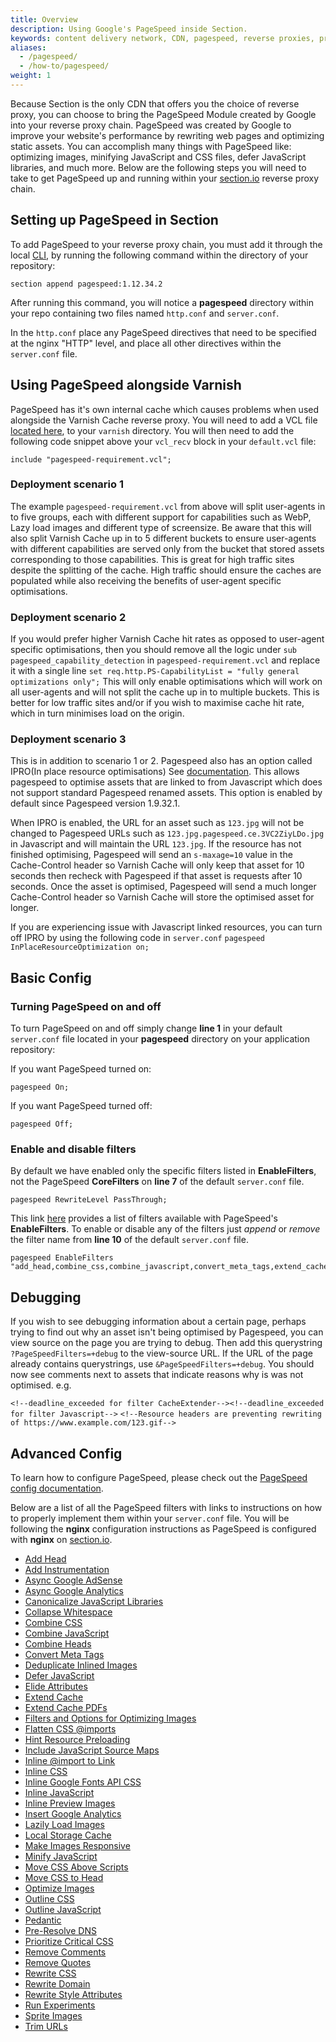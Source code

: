 ```yaml
---
title: Overview
description: Using Google's PageSpeed inside Section.
keywords: content delivery network, CDN, pagespeed, reverse proxies, proxy, proxy template
aliases:
  - /pagespeed/
  - /how-to/pagespeed/
weight: 1
---
```


Because Section is the only CDN that offers you the choice of reverse proxy, you can choose to bring the PageSpeed Module created by Google into your reverse proxy chain. PageSpeed was created by Google to improve your website's performance by rewriting web pages and optimizing static assets. You can accomplish many things with PageSpeed like: optimizing images, minifying JavaScript and CSS files, defer JavaScript libraries, and much more. Below are the following steps you will need to take to get PageSpeed up and running within your [section.io](https://www.section.io) reverse proxy chain.

## Setting up PageSpeed in Section

To add PageSpeed to your reverse proxy chain, you must add it through the local [CLI](/docs/local-development), by running the following command within the directory of your repository:

    section append pagespeed:1.12.34.2

After running this command, you will notice a **pagespeed** directory within your repo containing two files named `http.conf` and `server.conf`.

In the `http.conf` place any PageSpeed directives that need to be specified at the nginx "HTTP" level, and place all other directives within the `server.conf` file.

## Using PageSpeed alongside Varnish

PageSpeed has it's own internal cache which causes problems when used alongside the Varnish Cache reverse proxy. You will need to add a VCL file [located here](https://gist.github.com/section-io-gists/dcda5a05d1006e3b8c8bd17e7105749c), to your `varnish` directory. You will then need to add the following code snippet above your `vcl_recv` block in your `default.vcl` file:

```
include "pagespeed-requirement.vcl";
```

### Deployment scenario 1

The example `pagespeed-requirement.vcl` from above will split user-agents in to five groups, each with different support for capabilities such as WebP, Lazy load images and different type of screensize. Be aware that this will also split Varnish Cache  up in to 5 different buckets to ensure user-agents with different capabilities are served only from the bucket that stored assets corresponding to those capabilities. This is great for high traffic sites despite the splitting of the cache. High traffic should ensure the caches are populated while also receiving the benefits of user-agent specific optimisations.

### Deployment scenario 2

If you would prefer higher Varnish Cache  hit rates as opposed to user-agent specific optimisations, then you should remove all the logic under `sub pagespeed_capability_detection` in `pagespeed-requirement.vcl` and replace it with a single line
```set req.http.PS-CapabilityList = "fully general optimizations only";```
This will only enable optimisations which will work on all user-agents and will not split the cache up in to multiple buckets. This is better for low traffic sites and/or if you wish to maximise cache hit rate, which in turn minimises load on the origin.

### Deployment scenario 3

This is in addition to scenario 1 or 2. Pagespeed also has an option called IPRO(In place resource optimisations) See [documentation](https://modpagespeed.com/doc/system#ipro). This allows pagespeed to optimise assets that are linked to from Javascript which does not support standard Pagespeed renamed assets. This option is enabled by default since Pagespeed version 1.9.32.1.

When IPRO is enabled, the URL for an asset such as `123.jpg` will not be changed to Pagespeed URLs such as `123.jpg.pagespeed.ce.3VC2ZiyLDo.jpg` in Javascript and will maintain the URL `123.jpg`. If the resource has not finished optimising, Pagespeed will send an `s-maxage=10` value in the Cache-Control header so Varnish Cache will only keep that asset for 10 seconds then recheck with Pagespeed if that asset is requests after 10 seconds. Once the asset is optimised, Pagespeed will send a much longer Cache-Control header so Varnish Cache will store the optimised asset for longer.

If you are experiencing issue with Javascript linked resources, you can turn off IPRO by using the following code in `server.conf`
```pagespeed InPlaceResourceOptimization on;```



## Basic Config

### Turning PageSpeed on and off

To turn PageSpeed on and off simply change **line 1** in your default `server.conf` file located in your **pagespeed** directory on your application repository:

If you want PageSpeed turned on:

    pagespeed On;

If you want PageSpeed turned off:

    pagespeed Off;

### Enable and disable filters

By default we have enabled only the specific filters listed in **EnableFilters**, not the PageSpeed **CoreFilters** on **line 7** of the default `server.conf` file.

    pagespeed RewriteLevel PassThrough;

This link [here](https://modpagespeed.com/doc/config_filters#enabling) provides a list of filters available with PageSpeed's **EnableFilters**. To enable or disable any of the filters just *append* or *remove* the filter name from **line 10** of the default `server.conf` file.

    pagespeed EnableFilters "add_head,combine_css,combine_javascript,convert_meta_tags,extend_cache,fallback_rewrite_css_urls,flatten_css_imports,inline_css,inline_import_to_link,inline_javascript,rewrite_css,rewrite_images,rewrite_javascript,rewrite_style_attributes_with_url";

## Debugging
If you wish to see debugging information about a certain page, perhaps trying to find out why an asset isn't being optimised by Pagespeed, you can view source on the page you are trying to debug. Then add this querystring `?PageSpeedFilters=+debug` to the view-source URL. If the URL of the page already contains querystrings, use `&PageSpeedFilters=+debug`. You should now see comments next to assets that indicate reasons why is was not optimised. e.g.

```<!--deadline_exceeded for filter CacheExtender--><!--deadline_exceeded for filter Javascript-->```
```<!--Resource headers are preventing rewriting of https://www.example.com/123.gif-->```

## Advanced Config

To learn how to configure PageSpeed, please check out the [PageSpeed config documentation](https://modpagespeed.com/doc/config_filters).

Below are a list of all the PageSpeed filters with links to instructions on how to properly implement them within your `server.conf` file. You will be following the **nginx** configuration instructions as PageSpeed is configured with **nginx** on [section.io](https://www.section.io).

* [Add Head](https://modpagespeed.com/doc/filter-head-add)
* [Add Instrumentation](https://modpagespeed.com/doc/filter-instrumentation-add)
* [Async Google AdSense](https://modpagespeed.com/doc/filter-make-show-ads-async)
* [Async Google Analytics](https://modpagespeed.com/doc/filter-make-google-analytics-async)
* [Canonicalize JavaScript Libraries](https://modpagespeed.com/doc/filter-canonicalize-js)
* [Collapse Whitespace](https://modpagespeed.com/doc/filter-whitespace-collapse)
* [Combine CSS](https://modpagespeed.com/doc/filter-css-combine)
* [Combine JavaScript](https://modpagespeed.com/doc/filter-js-combine)
* [Combine Heads](https://modpagespeed.com/doc/filter-head-combine)
* [Convert Meta Tags](https://modpagespeed.com/doc/filter-convert-meta-tags)
* [Deduplicate Inlined Images](https://modpagespeed.com/doc/filter-dedup-inlined-images)
* [Defer JavaScript](https://modpagespeed.com/doc/filter-js-defer)
* [Elide Attributes](https://modpagespeed.com/doc/filter-attribute-elide)
* [Extend Cache](https://modpagespeed.com/doc/filter-cache-extend)
* [Extend Cache PDFs](https://modpagespeed.com/doc/filter-cache-extend-pdfs)
* [Filters and Options for Optimizing Images](https://modpagespeed.com/doc/reference-image-optimize)
* [Flatten CSS @imports](https://modpagespeed.com/doc/filter-flatten-css-imports)
* [Hint Resource Preloading](https://modpagespeed.com/doc/filter-hint-preload-subresources)
* [Include JavaScript Source Maps](https://modpagespeed.com/doc/filter-source-maps-include)
* [Inline @import to Link](https://modpagespeed.com/doc/filter-css-inline-import)
* [Inline CSS](https://modpagespeed.com/doc/filter-css-inline)
* [Inline Google Fonts API CSS](https://modpagespeed.com/doc/filter-css-inline-google-fonts)
* [Inline JavaScript](https://modpagespeed.com/doc/filter-js-inline)
* [Inline Preview Images](https://modpagespeed.com/doc/filter-inline-preview-images)
* [Insert Google Analytics](https://modpagespeed.com/doc/filter-insert-ga)
* [Lazily Load Images](https://modpagespeed.com/doc/filter-lazyload-images)
* [Local Storage Cache](https://modpagespeed.com/doc/filter-local-storage-cache)
* [Make Images Responsive](https://modpagespeed.com/doc/filter-image-responsive)
* [Minify JavaScript](https://modpagespeed.com/doc/filter-js-minify)
* [Move CSS Above Scripts](https://modpagespeed.com/doc/filter-css-above-scripts)
* [Move CSS to Head](https://modpagespeed.com/doc/filter-css-to-head)
* [Optimize Images](https://modpagespeed.com/doc/filter-image-optimize)
* [Outline CSS](https://modpagespeed.com/doc/filter-css-outline)
* [Outline JavaScript](https://modpagespeed.com/doc/filter-js-outline)
* [Pedantic](https://modpagespeed.com/doc/filter-pedantic)
* [Pre-Resolve DNS](https://modpagespeed.com/doc/filter-insert-dns-prefetch)
* [Prioritize Critical CSS](https://modpagespeed.com/doc/filter-prioritize-critical-css)
* [Remove Comments](https://modpagespeed.com/doc/filter-comment-remove)
* [Remove Quotes](https://modpagespeed.com/doc/filter-quote-remove)
* [Rewrite CSS](https://modpagespeed.com/doc/filter-css-rewrite)
* [Rewrite Domain](https://modpagespeed.com/doc/filter-domain-rewrite)
* [Rewrite Style Attributes](https://modpagespeed.com/doc/filter-rewrite-style-attributes)
* [Run Experiments](https://modpagespeed.com/doc/module-run-experiment)
* [Sprite Images](https://modpagespeed.com/doc/filter-image-sprite)
* [Trim URLs](https://modpagespeed.com/doc/filter-trim-urls)

